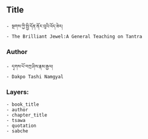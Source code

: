 ## Title
	- སྔགས་ཀྱི་སྤྱི་དོན་ནོར་བུའི་འོད་ཟེར།
	- The Brilliant Jewel:A General Teaching on Tantra

### Author
	- དྭགས་པོ་བཀྲ་ཤིས་རྣམ་རྒྱལ།
	- Dakpo Tashi Namgyal

### Layers:
	- book_title
	- author
	- chapter_title
	- tsawa
	- quotation
	- sabche
